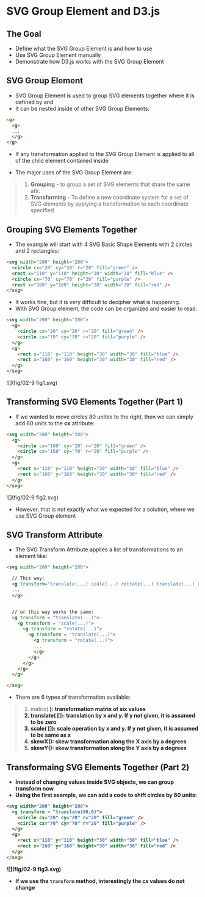 # SVG Group Element and D3.js


## The Goal
- Define what the SVG Group Element is and how to use
- Use SVG Group Element manually
- Demonstrate how D3.js works with the SVG Group Element


## SVG Group Element
- SVG Group Element is used to group SVG elements together where it is defined by **<g>** and **</g>**
- It can be nested inside of other SVG Group Elements:
```html
<g>
  <g>
  ...
  </g>
</g>
```
- If any transformation applied to the SVG Group Element is applied to all of the child element contained inside

- The major uses of the SVG Group Element are:
> 1. **Grouping** - to group a set of SVG elements that share the same attr.
> 2. **Transforming** - To define a new coordinate system for a set of SVG elements by applying a transformation to each coordinate specified


## Grouping SVG Elements Together
- The example will start with 4 SVG Basic Shape Elements with 2 circles and 2 rectangles:
```html
<svg width="200" height="200">
  <circle cx="20" cy="20" r="20" fill="green" />
  <rect x="110" y="110" height="30" width="30" fill="blue" />
  <circle cx="70" cy="70" r="20" fill="purple" />
  <rect x="160" y="160" height="30" width="30" fill="red" />
</svg>
```
- It works fine, but it is very difficult to decipher what is happening.
- With SVG Group element, the code can be organized and easier to read:
```html
<svg width="200" height="200">
  <g>
    <circle cx="20" cy="20" r="20" fill="green" />
    <circle cx="70" cy="70" r="20" fill="purple" />
  </g>
  <g>
    <rect x="110" y="110" height="30" width="30" fill="blue" />
    <rect x="160" y="160" height="30" width="30" fill="red" />
  </g>
</svg>
```
![](fig/02-9 fig1.svg)


## Transforming SVG Elements Together (Part 1)
- If we wanted to move circles 80 unites to the right, then we can simply add 80 units to the **cx** attribute:
```html
<svg width="200" height="200">
  <g>
    <circle cx="100" cy="20" r="20" fill="green" />
    <circle cx="150" cy="70" r="20" fill="purple" />
  </g>
  <g>
    <rect x="110" y="110" height="30" width="30" fill="blue" />
    <rect x="160" y="160" height="30" width="30" fill="red" />
  </g>
</svg>
```
![](fig/02-9 fig2.svg)
- However, that is not exactly what we expected for a solution, where we use SVG Group element


## SVG Transform Attribute
- The SVG Transform Attribute applies a list of transformations to an element like:
```html
<svg width="200" height="200">

  // This way:
  <g transform="translate(...) scale(...) rotrate(...) translate(...) rotate(...)">
  ...
  </g>


  // or this way works the same:
  <g transform = "translate(...)">
    <g transform = "scale(...)">
      <g transform = "rotate(...)">
        <g transform = "translate(...)">
          <g transform = "rotate(...)">
          ...
          </g>
        </g>
      </g>
    </g>
  </g>

</svg>
```
- There are 6 types of transformation available:
>1. matrix(<a> <b> <c> <d> <e> <f>): transformation matrix of six values
>2. translate(<x> [<y>]): translation by x and y. If y not given, it is assumed to be zero
>3. scale(<x> [<y>]): scale operation by x and y. If y not given, it is assumed to be same as x
>4. skewX(<a>): skew transformation along the X axis by a degrees
>5. skewY(<a>): skew transformation along the Y axis by a degrees


## Transformaing SVG Elements Together (Part 2)
- Instead of changing values inside SVG objects, we can group transform now
- Using the first example, we can add a code to shift circles by 80 units:
```html
<svg width="200" height="200">
  <g transform = "translate(80,0)">
    <circle cx="20" cy="20" r="20" fill="green" />
    <circle cx="70" cy="70" r="20" fill="purple" />
  </g>
  <g>
    <rect x="110" y="110" height="30" width="30" fill="blue" />
    <rect x="160" y="160" height="30" width="30" fill="red" />
  </g>
</svg>
```
![](fig/02-9 fig3.svg)
- If we use the `transform` method, interestingly the *cx* values **do not change**

